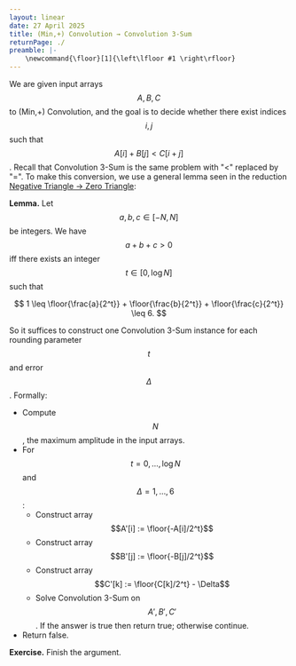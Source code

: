 ```yaml
---
layout: linear
date: 27 April 2025
title: (Min,+) Convolution → Convolution 3-Sum
returnPage: ./
preamble: |-
    \newcommand{\floor}[1]{\left\lfloor #1 \right\rfloor}
---
```


We are given input arrays $$A, B, C$$ to (Min,+) Convolution, and the goal is to decide whether there exist indices $$i,j$$ such that $$A[i] + B[j] < C[i+j]$$. Recall that Convolution 3-Sum is the same problem with "<" replaced by "=". To make this conversion, we use a general lemma seen in the reduction [Negative Triangle → Zero Triangle](./negtriangle-zerotriangle.html):

**Lemma.**
Let $$a, b, c \in [-N, N]$$ be integers. We have $$a + b + c > 0$$ iff there exists an integer $$t \in [0, \log N]$$ such that

$$ 1 \leq \floor{\frac{a}{2^t}} + \floor{\frac{b}{2^t}} + \floor{\frac{c}{2^t}} \leq 6. $$

So it suffices to construct one Convolution 3-Sum instance for each rounding parameter $$t$$ and error $$\Delta$$. Formally:

- Compute $$N$$, the maximum amplitude in the input arrays.
- For $$t = 0, \dots, \log N$$ and $$\Delta = 1, \dots, 6$$:
	- Construct array $$A'[i] := \floor{-A[i]/2^t}$$
	- Construct array $$B'[j] := \floor{-B[j]/2^t}$$
	- Construct array $$C'[k] := \floor{C[k]/2^t} - \Delta$$
	- Solve Convolution 3-Sum on $$A',B',C'$$. If the answer is true then return true; otherwise continue.
- Return false.

**Exercise.**
Finish the argument.
